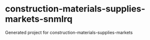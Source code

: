# construction-materials-supplies-markets-snmlrq
Generated project for construction-materials-supplies-markets
